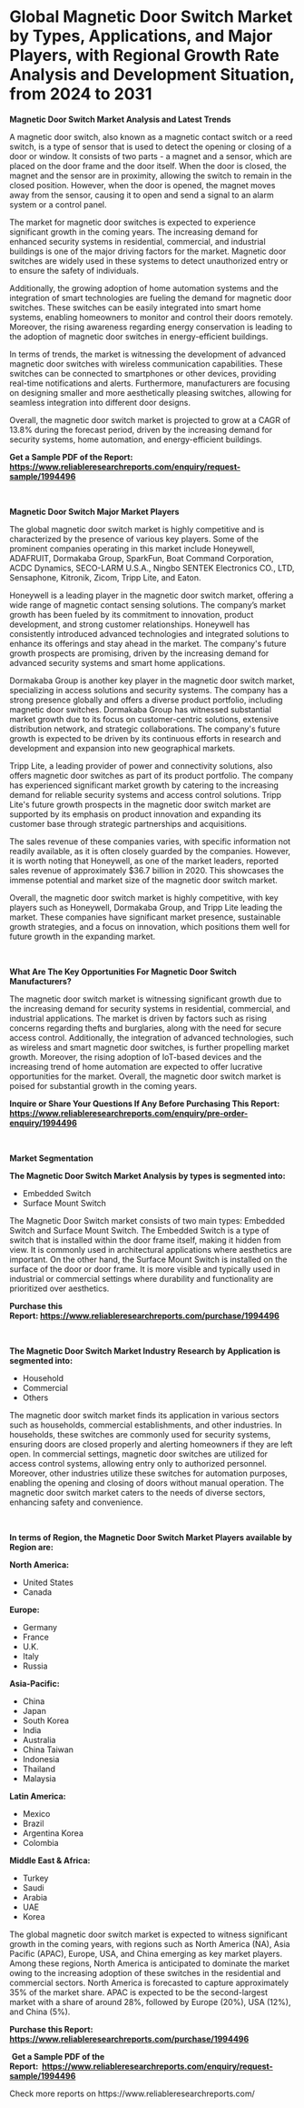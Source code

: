 <p><h1>Global Magnetic Door Switch Market by Types, Applications, and Major Players, with Regional Growth Rate Analysis and Development Situation, from 2024 to 2031</h1></p><p><strong>Magnetic Door Switch Market Analysis and Latest Trends</strong></p>
<p><p>A magnetic door switch, also known as a magnetic contact switch or a reed switch, is a type of sensor that is used to detect the opening or closing of a door or window. It consists of two parts - a magnet and a sensor, which are placed on the door frame and the door itself. When the door is closed, the magnet and the sensor are in proximity, allowing the switch to remain in the closed position. However, when the door is opened, the magnet moves away from the sensor, causing it to open and send a signal to an alarm system or a control panel.</p><p>The market for magnetic door switches is expected to experience significant growth in the coming years. The increasing demand for enhanced security systems in residential, commercial, and industrial buildings is one of the major driving factors for the market. Magnetic door switches are widely used in these systems to detect unauthorized entry or to ensure the safety of individuals.</p><p>Additionally, the growing adoption of home automation systems and the integration of smart technologies are fueling the demand for magnetic door switches. These switches can be easily integrated into smart home systems, enabling homeowners to monitor and control their doors remotely. Moreover, the rising awareness regarding energy conservation is leading to the adoption of magnetic door switches in energy-efficient buildings.</p><p>In terms of trends, the market is witnessing the development of advanced magnetic door switches with wireless communication capabilities. These switches can be connected to smartphones or other devices, providing real-time notifications and alerts. Furthermore, manufacturers are focusing on designing smaller and more aesthetically pleasing switches, allowing for seamless integration into different door designs.</p><p>Overall, the magnetic door switch market is projected to grow at a CAGR of 13.8% during the forecast period, driven by the increasing demand for security systems, home automation, and energy-efficient buildings.</p></p>
<p><strong>Get a Sample PDF of the Report:&nbsp; <a href="https://www.reliableresearchreports.com/enquiry/request-sample/1994496">https://www.reliableresearchreports.com/enquiry/request-sample/1994496</a></strong></p>
<p>&nbsp;</p>
<p><strong>Magnetic Door Switch Major Market Players</strong></p>
<p><p>The global magnetic door switch market is highly competitive and is characterized by the presence of various key players. Some of the prominent companies operating in this market include Honeywell, ADAFRUIT, Dormakaba Group, SparkFun, Boat Command Corporation, ACDC Dynamics, SECO-LARM U.S.A., Ningbo SENTEK Electronics CO., LTD, Sensaphone, Kitronik, Zicom, Tripp Lite, and Eaton.</p><p>Honeywell is a leading player in the magnetic door switch market, offering a wide range of magnetic contact sensing solutions. The company’s market growth has been fueled by its commitment to innovation, product development, and strong customer relationships. Honeywell has consistently introduced advanced technologies and integrated solutions to enhance its offerings and stay ahead in the market. The company's future growth prospects are promising, driven by the increasing demand for advanced security systems and smart home applications.</p><p>Dormakaba Group is another key player in the magnetic door switch market, specializing in access solutions and security systems. The company has a strong presence globally and offers a diverse product portfolio, including magnetic door switches. Dormakaba Group has witnessed substantial market growth due to its focus on customer-centric solutions, extensive distribution network, and strategic collaborations. The company's future growth is expected to be driven by its continuous efforts in research and development and expansion into new geographical markets.</p><p>Tripp Lite, a leading provider of power and connectivity solutions, also offers magnetic door switches as part of its product portfolio. The company has experienced significant market growth by catering to the increasing demand for reliable security systems and access control solutions. Tripp Lite's future growth prospects in the magnetic door switch market are supported by its emphasis on product innovation and expanding its customer base through strategic partnerships and acquisitions.</p><p>The sales revenue of these companies varies, with specific information not readily available, as it is often closely guarded by the companies. However, it is worth noting that Honeywell, as one of the market leaders, reported sales revenue of approximately $36.7 billion in 2020. This showcases the immense potential and market size of the magnetic door switch market.</p><p>Overall, the magnetic door switch market is highly competitive, with key players such as Honeywell, Dormakaba Group, and Tripp Lite leading the market. These companies have significant market presence, sustainable growth strategies, and a focus on innovation, which positions them well for future growth in the expanding market.</p></p>
<p>&nbsp;</p>
<p><strong>What Are The Key Opportunities For Magnetic Door Switch Manufacturers?</strong></p>
<p><p>The magnetic door switch market is witnessing significant growth due to the increasing demand for security systems in residential, commercial, and industrial applications. The market is driven by factors such as rising concerns regarding thefts and burglaries, along with the need for secure access control. Additionally, the integration of advanced technologies, such as wireless and smart magnetic door switches, is further propelling market growth. Moreover, the rising adoption of IoT-based devices and the increasing trend of home automation are expected to offer lucrative opportunities for the market. Overall, the magnetic door switch market is poised for substantial growth in the coming years.</p></p>
<p><strong>Inquire or Share Your Questions If Any Before Purchasing This Report: <a href="https://www.reliableresearchreports.com/enquiry/pre-order-enquiry/1994496">https://www.reliableresearchreports.com/enquiry/pre-order-enquiry/1994496</a></strong></p>
<p>&nbsp;</p>
<p><strong>Market Segmentation</strong></p>
<p><strong>The Magnetic Door Switch Market Analysis by types is segmented into:</strong></p>
<p><ul><li>Embedded Switch</li><li>Surface Mount Switch</li></ul></p>
<p><p>The Magnetic Door Switch market consists of two main types: Embedded Switch and Surface Mount Switch. The Embedded Switch is a type of switch that is installed within the door frame itself, making it hidden from view. It is commonly used in architectural applications where aesthetics are important. On the other hand, the Surface Mount Switch is installed on the surface of the door or door frame. It is more visible and typically used in industrial or commercial settings where durability and functionality are prioritized over aesthetics.</p></p>
<p><strong>Purchase this Report:&nbsp;<a href="https://www.reliableresearchreports.com/purchase/1994496">https://www.reliableresearchreports.com/purchase/1994496</a></strong></p>
<p>&nbsp;</p>
<p><strong>The Magnetic Door Switch Market Industry Research by Application is segmented into:</strong></p>
<p><ul><li>Household</li><li>Commercial</li><li>Others</li></ul></p>
<p><p>The magnetic door switch market finds its application in various sectors such as households, commercial establishments, and other industries. In households, these switches are commonly used for security systems, ensuring doors are closed properly and alerting homeowners if they are left open. In commercial settings, magnetic door switches are utilized for access control systems, allowing entry only to authorized personnel. Moreover, other industries utilize these switches for automation purposes, enabling the opening and closing of doors without manual operation. The magnetic door switch market caters to the needs of diverse sectors, enhancing safety and convenience.</p></p>
<p>&nbsp;</p>
<p><strong>In terms of Region, the Magnetic Door Switch Market Players available by Region are:</strong></p>
<p>
    <p> <strong> North America: </strong>
        <ul>
            <li>United States</li>
            <li>Canada</li>
        </ul>
        </p> 
    <p> <strong> Europe: </strong>
        <ul>
            <li>Germany</li>
            <li>France</li>
            <li>U.K.</li>
            <li>Italy</li>
            <li>Russia</li>
        </ul>
        </p> 
    <p> <strong> Asia-Pacific: </strong>
        <ul>
            <li>China</li>
            <li>Japan</li>
            <li>South Korea</li>
            <li>India</li>
            <li>Australia</li>
            <li>China Taiwan</li>
            <li>Indonesia</li>
            <li>Thailand</li>
            <li>Malaysia</li>
        </ul>
        </p> 
    <p> <strong> Latin America: </strong>
        <ul>
            <li>Mexico</li>
            <li>Brazil</li>
            <li>Argentina Korea</li>
            <li>Colombia</li>
        </ul>
        </p> 
    <p> <strong> Middle East & Africa: </strong>
        <ul>
            <li>Turkey</li>
            <li>Saudi</li>
            <li>Arabia</li>
            <li>UAE</li>
            <li>Korea</li>
        </ul>
    </p>
    </p>
<p><p>The global magnetic door switch market is expected to witness significant growth in the coming years, with regions such as North America (NA), Asia Pacific (APAC), Europe, USA, and China emerging as key market players. Among these regions, North America is anticipated to dominate the market owing to the increasing adoption of these switches in the residential and commercial sectors. North America is forecasted to capture approximately 35% of the market share. APAC is expected to be the second-largest market with a share of around 28%, followed by Europe (20%), USA (12%), and China (5%).</p></p>
<p><strong>Purchase this Report: <a href="https://www.reliableresearchreports.com/purchase/1994496">https://www.reliableresearchreports.com/purchase/1994496</a></strong></p>
<p>&nbsp;<strong>Get a Sample PDF of the Report:&nbsp;&nbsp;<a href="https://www.reliableresearchreports.com/enquiry/request-sample/1994496">https://www.reliableresearchreports.com/enquiry/request-sample/1994496</a></strong></p>
<p><strong></strong></p>
<p>Check more reports on https://www.reliableresearchreports.com/</p>